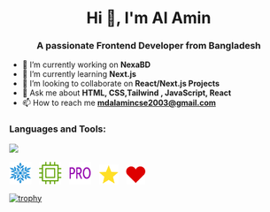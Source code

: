 <h1 align="center">Hi 👋, I'm Al Amin</h1>
<h3 align="center">A passionate Frontend Developer from Bangladesh</h3>

- 🔭 I’m currently working on **NexaBD**
- 🌱 I’m currently learning **Next.js**
- 👯 I’m looking to collaborate on **React/Next.js Projects**
- 💬 Ask me about **HTML, CSS,Tailwind , JavaScript, React**
- 📫 How to reach me **mdalamincse2003@gmail.com**

<h3 align="left">Languages and Tools:</h3>
<p align="left">
  <img src="https://skillicons.dev/icons?i=html,css,tailwind,js,react,nextjs,github,vscode" />
</p>

<a href='https://archiveprogram.github.com/'><img src='https://raw.githubusercontent.com/acervenky/animated-github-badges/master/assets/acbadge.gif' width='40' height='40'></a> <a href='https://docs.github.com/en/developers'><img src='https://raw.githubusercontent.com/acervenky/animated-github-badges/master/assets/devbadge.gif' width='40' height='40'></a> <a href='https://github.com/pricing'><img src='https://raw.githubusercontent.com/acervenky/animated-github-badges/master/assets/pro.gif' width='40' height='40'></a> <a href='https://stars.github.com/'><img src='https://raw.githubusercontent.com/acervenky/animated-github-badges/master/assets/starbadge.gif' width='35' height='35'></a> <a href='https://docs.github.com/en/github/supporting-the-open-source-community-with-github-sponsors'><img src='https://raw.githubusercontent.com/acervenky/animated-github-badges/master/assets/sponsorbadge.gif' width='35' height='35'></a> 

[![trophy](https://github-profile-trophy.vercel.app/?username=ryo-ma&theme=onedark)](https://github.com/ryo-ma/github-profile-trophy)

 

